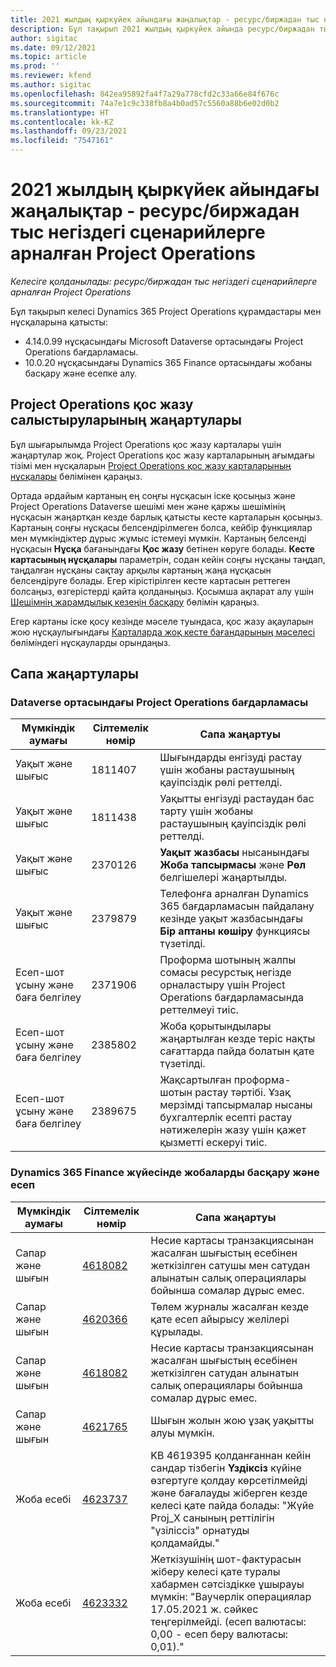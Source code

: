 ```yaml
---
title: 2021 жылдың қыркүйек айындағы жаңалықтар - ресурс/биржадан тыс негіздегі сценарийлерге арналған Project Operations
description: Бұл тақырып 2021 жылдың қыркүйек айында ресурс/биржадан тыс негіздегі сценарийлерге арналған Project Operations бағдарламасының қолжетімді сапалық жаңартулары туралы ақпарат береді.
author: sigitac
ms.date: 09/12/2021
ms.topic: article
ms.prod: ''
ms.reviewer: kfend
ms.author: sigitac
ms.openlocfilehash: 842ea95892fa4f7a29a778cfd2c33a66e84f676c
ms.sourcegitcommit: 74a7e1c9c338fb8a4b0ad57c5560a88b6e02d0b2
ms.translationtype: HT
ms.contentlocale: kk-KZ
ms.lasthandoff: 09/23/2021
ms.locfileid: "7547161"
---
```

# <a name="whats-new-september-2021---project-operations-for-resourcenon-stocked-based-scenarios"></a>2021 жылдың қыркүйек айындағы жаңалықтар - ресурс/биржадан тыс негіздегі сценарийлерге арналған Project Operations

*Келесіге қолданылады: ресурс/биржадан тыс негіздегі сценарийлерге арналған Project Operations*

Бұл тақырып келесі Dynamics 365 Project Operations құрамдастары мен нұсқаларына қатысты:

   - 4.14.0.99 нұсқасындағы Microsoft Dataverse ортасындағы Project Operations бағдарламасы.
   - 10.0.20 нұсқасындағы Dynamics 365 Finance ортасындағы жобаны басқару және есепке алу.

## <a name="project-operations-dual-write-maps-updates"></a>Project Operations қос жазу салыстыруларының жаңартулары

Бұл шығарылымда Project Operations қос жазу карталары үшін жаңартулар жоқ. Project Operations қос жазу карталарының ағымдағы тізімі мен нұсқаларын [Project Operations қос жазу карталарының нұсқалары](../environment/resource-dual-write-maps.md) бөлімінен қараңыз.

Ортада әрдайым картаның ең соңғы нұсқасын іске қосыңыз және Project Operations Dataverse шешімі мен және қаржы шешімінің нұсқасын жаңартқан кезде барлық қатысты кесте карталарын қосыңыз. Картаның соңғы нұсқасы белсендірілмеген болса, кейбір функциялар мен мүмкіндіктер дұрыс жұмыс істемеуі мүмкін. Картаның белсенді нұсқасын **Нұсқа** бағанындағы **Қос жазу** бетінен көруге болады. **Кесте картасының нұсқалары** параметрін, содан кейін соңғы нұсқаны таңдап, таңдалған нұсқаны сақтау арқылы картаның жаңа нұсқасын белсендіруге болады. Егер кірістірілген кесте картасын реттеген болсаңыз, өзгерістерді қайта қолданыңыз. Қосымша ақпарат алу үшін [Шешімнің жарамдылық кезеңін басқару](/dynamics365/fin-ops-core/dev-itpro/data-entities/dual-write/app-lifecycle-management) бөлімін қараңыз.

Егер картаны іске қосу кезінде мәселе туындаса, қос жазу ақауларын жою нұсқаулығындағы [Карталарда жоқ кесте бағандарының мәселесі](/dynamics365/fin-ops-core/dev-itpro/data-entities/dual-write/dual-write-troubleshooting-finops-upgrades#missing-table-columns-issue-on-maps) бөліміндегі нұсқауларды орындаңыз.

## <a name="quality-updates"></a>Сапа жаңартулары

### <a name="project-operations-on-dataverse"></a>Dataverse ортасындағы Project Operations бағдарламасы

| **Мүмкіндік аумағы** | **Сілтемелік нөмір** | **Сапа жаңартуы** |
| --- | --- | --- |
| Уақыт және шығыс | 1811407 | Шығындарды енгізуді растау үшін жобаны растаушының қауіпсіздік рөлі реттелді. |
| Уақыт және шығыс | 1811438 | Уақытты енгізуді растаудан бас тарту үшін жобаны растаушының қауіпсіздік рөлі реттелді. |
| Уақыт және шығыс | 2370126 | **Уақыт жазбасы** нысанындағы **Жоба тапсырмасы** және **Рөл** белгішелері жаңартылды. |
| Уақыт және шығыс | 2379879 | Телефонға арналған Dynamics 365 бағдарламасын пайдалану кезінде уақыт жазбасындағы **Бір аптаны көшіру** функциясы түзетілді. |
| Есеп-шот ұсыну және баға белгілеу | 2371906 | Проформа шотының жалпы сомасы ресурстық негізде орналастыру үшін Project Operations бағдарламасында реттелмеуі тиіс. |
| Есеп-шот ұсыну және баға белгілеу | 2385802 | Жоба қорытындылары жаңартылған кезде теріс нақты сағаттарда пайда болатын қате түзетілді. |
| Есеп-шот ұсыну және баға белгілеу | 2389675 | Жақсартылған проформа-шотын растау тәртібі. Ұзақ мерзімді тапсырмалар нысаны бухгалтерлік есепті растау нәтижелерін жазу үшін қажет қызметті ескеруі тиіс. |

### <a name="project-management-and-accounting-in-dynamics-365-finance"></a>Dynamics 365 Finance жүйесінде жобаларды басқару және есеп

| Мүмкіндік аумағы | Сілтемелік нөмір | Сапа жаңартуы |
| --- | --- | --- |
| Сапар және шығын | [4618082](https://fix.lcs.dynamics.com/Issue/Details?kb=4618082&amp;bugId=583101&amp;dbType=3&amp;qc=9c85ac8ca1e5e9cd07fac9e9aa2cb0914724e28b86ad3339dacf7741f554c605) | Несие картасы транзакциясынан жасалған шығыстың есебінен жеткізілген сатушы мен сатудан алынатын салық операциялары бойынша сомалар дұрыс емес. |
| Сапар және шығын | [4620366](https://fix.lcs.dynamics.com/Issue/Details?kb=4620366&amp;bugId=579485&amp;dbType=3&amp;qc=e864789bd95505ea624c537d585bf113c2de60b97c88439d44693dbd85aa8e92) | Төлем журналы жасалған кезде қате есеп айырысу желілері құрылады. |
| Сапар және шығын | [4618082](https://fix.lcs.dynamics.com/Issue/Details?kb=4618082&amp;bugId=583101&amp;dbType=3&amp;qc=9c85ac8ca1e5e9cd07fac9e9aa2cb0914724e28b86ad3339dacf7741f554c605) | Несие картасы транзакциясынан жасалған шығыстың есебінен жеткізілген сатудан алынатын салық операциялары бойынша сомалар дұрыс емес. |
| Сапар және шығын | [4621765](https://fix.lcs.dynamics.com/Issue/Details?kb=4621765&amp;bugId=587306&amp;dbType=3&amp;qc=6fbfad0123d4e95eaf8d5a5a2f6c354577c991b7905c852ab02d1f94e728a876) | Шығын жолын жою ұзақ уақытты алуы мүмкін. |
| Жоба есебі | [4623737](https://fix.lcs.dynamics.com/Issue/Details?kb=4623737&amp;bugId=598109&amp;dbType=3&amp;qc=4101fc5865201e21815299f2ff11ae46d5d5370510868df86c25ee09a8ca1a0c) | KB 4619395 қолданғаннан кейін сандар тізбегін **Үздіксіз** күйіне өзгертуге қолдау көрсетілмейді және бағалауды жіберген кезде келесі қате пайда болады: "Жүйе Proj_X санының реттілігін "үзіліссіз" орнатуды қолдамайды." |
| Жоба есебі | [4623332](https://fix.lcs.dynamics.com/Issue/Details?kb=4623332&amp;bugId=586034&amp;dbType=3&amp;qc=2f64bb1977c4a9c9dd2ce9de7e72230b86eca14b6295c5bbfb614ea97ad81caf) | Жеткізушінің шот-фактурасын жіберу келесі қате туралы хабармен сәтсіздікке ұшырауы мүмкін: "Ваучерлік операциялар 17.05.2021 ж. сәйкес теңгерілмейді. (есеп валютасы: 0,00 - есеп беру валютасы: 0,01)." |
